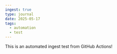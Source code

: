 ```yaml
---
ingest: true
type: journal
date: 2025-05-17
tags:
  - automation
  - test
---
```

This is an automated ingest test from GitHub Actions!
